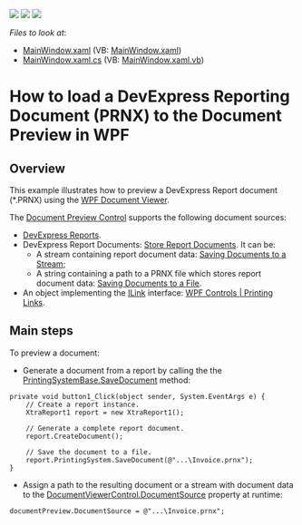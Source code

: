 <!-- default badges list -->
![](https://img.shields.io/endpoint?url=https://codecentral.devexpress.com/api/v1/VersionRange/128601783/2023.1)
[![](https://img.shields.io/badge/Open_in_DevExpress_Support_Center-FF7200?style=flat-square&logo=DevExpress&logoColor=white)](https://supportcenter.devexpress.com/ticket/details/E4713)
[![](https://img.shields.io/badge/📖_How_to_use_DevExpress_Examples-e9f6fc?style=flat-square)](https://docs.devexpress.com/GeneralInformation/403183)
<!-- default badges end -->
<!-- default file list -->
*Files to look at*:

* [MainWindow.xaml](./CS/MainWindow.xaml) (VB: [MainWindow.xaml](./VB/MainWindow.xaml))
* [MainWindow.xaml.cs](./CS/MainWindow.xaml.cs) (VB: [MainWindow.xaml.vb](./VB/MainWindow.xaml.vb))
<!-- default file list end -->
# How to load a DevExpress Reporting Document (PRNX) to the Document Preview in WPF
## Overview
This example illustrates how to preview a DevExpress Report document (*.PRNX) using the [WPF Document Viewer](https://docs.devexpress.com/XtraReports/15016/wpf-reporting/document-preview).

The [Document Preview Control](https://docs.devexpress.com/WPF/DevExpress.Xpf.Printing.DocumentPreviewControl) supports the following document sources:

* [DevExpress Reports](https://docs.devexpress.com/XtraReports/DevExpress.XtraReports.UI.XtraReport).
* DevExpress Report Documents: [Store Report Documents](https://docs.devexpress.com/XtraReports/5157/detailed-guide-to-devexpress-reporting/store-and-distribute-reports/store-report-layouts-and-documents/store-report-documents?p=netframework). It can be:
  * A stream containing report document data: [Saving Documents to a Stream](https://docs.devexpress.com/XtraReports/4811/detailed-guide-to-devexpress-reporting/store-and-distribute-reports/store-report-layouts-and-documents/save-and-open-report-documents?p=netframework#stream);
  * A string containing a path to a PRNX file which stores report document data: [Saving Documents to a File](https://docs.devexpress.com/XtraReports/4811/detailed-guide-to-devexpress-reporting/store-and-distribute-reports/store-report-layouts-and-documents/save-and-open-report-documents?p=netframework#file).
* An object implementing the [ILink](https://docs.devexpress.com/CoreLibraries/DevExpress.XtraPrinting.ILink) interface: [WPF Controls | Printing Links](https://docs.devexpress.com/WPF/9696/controls-and-libraries/printing-exporting/concepts/printing-links).

## Main steps
To preview a document:
* Generate a document from a report by calling the the [PrintingSystemBase.SaveDocument](https://docs.devexpress.com/CoreLibraries/DevExpress.XtraPrinting.PrintingSystemBase.SaveDocument.overloads) method:
```
private void button1_Click(object sender, System.EventArgs e) {
    // Create a report instance. 
    XtraReport1 report = new XtraReport1();

    // Generate a complete report document.
    report.CreateDocument();

    // Save the document to a file. 
    report.PrintingSystem.SaveDocument(@"...\Invoice.prnx");
}
```
* Assign a path to the resulting document or a stream with document data to the [DocumentViewerControl.DocumentSource](https://docs.devexpress.com/WPF/DevExpress.Xpf.DocumentViewer.DocumentViewerControl.DocumentSource) property at runtime:
```
documentPreview.DocumentSource = @"...\Invoice.prnx";
```







